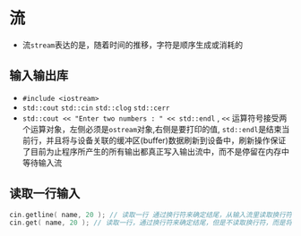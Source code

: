 # 流

- 流`stream`表达的是，随着时间的推移，字符是顺序生成或消耗的

## 输入输出库

- `#include <iostream>`
- `std::cout` `std::cin` `std::clog` `std::cerr`
- `std::cout << "Enter two numbers : " << std::endl` , ` << ` 运算符号接受两个运算对象，左侧必须是`ostream`对象,右侧是要打印的值, `std::endl`是结束当前行，并且将与设备关联的缓冲区(buffer)数据刷新到设备中，刷新操作保证了目前为止程序所产生的所有输出都真正写入输出流中，而不是停留在内存中等待输入流

## 读取一行输入

```c++
cin.getline( name, 20 ); // 读取一行 通过换行符来确定结尾，从输入流里读取换行符，但结果不保存换行符
cin.get( name, 20 ); // 读取一行，通过换行符来确定结尾，但是不读取换行符，而是将其留在输入缓冲中 
```
